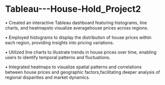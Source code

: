# Tableau---House-Hold_Project2

• Created an interactive Tableau dashboard featuring histograms, line charts, and heatmapsto visualize averagehouse prices across regions.

• Employed histograms to display the distribution of house prices within each region, providing insights into pricing variations.

• Utilized line charts to illustrate trends in house prices over time, enabling users to identify temporal patterns and fluctuations.

• Integrated heatmaps to visualize spatial patterns and correlations between house prices and geographic factors,facilitating deeper analysis of regional disparities and market dynamics.
